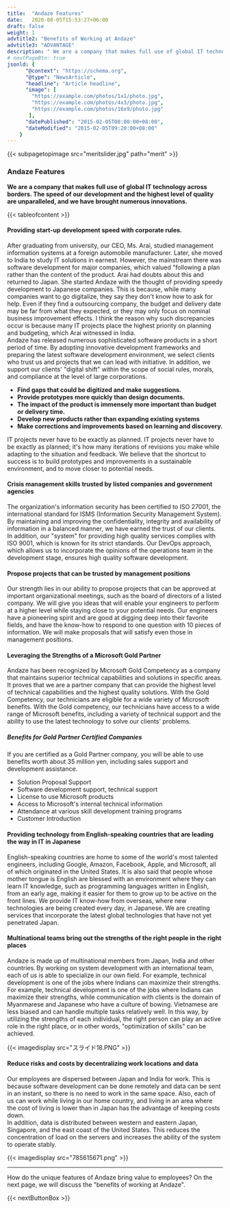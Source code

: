 ```yaml
---
title:  "Andaze Features"
date:   2020-08-05T15:53:27+06:00
draft: false
weight: 1
advtitle2: "Benefits of Working at Andaze"
advtitle3: "ADVANTAGE"
description: " We are a company that makes full use of global IT technology across borders. The speed of our development and the highest level of quality are unparalleled, and we have brought about numerous innovations."
# nextPageBtn: true
jsonld: {
      "@context": "https://schema.org",
      "@type": "NewsArticle",
      "headline": "Article headline",
      "image": [
        "https://example.com/photos/1x1/photo.jpg",
        "https://example.com/photos/4x3/photo.jpg",
        "https://example.com/photos/16x9/photo.jpg"
       ],
      "datePublished": "2015-02-05T08:00:00+08:00",
      "dateModified": "2015-02-05T09:20:00+08:00"
    }
---
```


{{< subpagetopimage src="meritslider.jpg" path="merit" >}}

### Andaze Features

**We are a company that makes full use of global IT technology across borders. The speed of our development and the highest level of quality are unparalleled, and we have brought numerous innovations.** 

{{< tableofcontent >}}

#### Providing start-up development speed with corporate rules.

After graduating from university, our CEO, Ms. Arai, studied management information systems at a foreign automobile manufacturer. Later, she moved to India to study IT solutions in earnest. However, the mainstream there was software development for major companies, which valued "following a plan rather than the content of the product. Arai had doubts about this and returned to Japan. She started Andaze with the thought of providing speedy development to Japanese companies. 
This is because, while many companies want to go digitalize, they say they don't know how to ask for help. Even if they find a outsourcing company, the budget and delivery date may be far from what they expected, or they may only focus on nominal business improvement effects. I think the reason why such discrepancies occur is because many IT projects place the highest priority on planning and budgeting, which Arai witnessed in India.  
Andaze has released numerous sophisticated software products in a short period of time. By adopting innovative development frameworks and preparing the latest software development environment, we select clients who trust us and projects that we can lead with initiative. In addition, we support our clients' "digital shift" within the scope of social rules, morals, and compliance at the level of large corporations.

- **Find gaps that could be digitized and make suggestions.**
- **Provide prototypes more quickly than design documents.**
- **The impact of the product is immensely more important than budget or delivery time.**
- **Develop new products rather than expanding existing systems**
- **Make corrections and improvements based on learning and discovery.**

IT projects never have to be exactly as planned. IT projects never have to be exactly as planned; it's how many iterations of revisions you make while adapting to the situation and feedback. We believe that the shortcut to success is to build prototypes and improvements in a sustainable environment, and to move closer to potential needs.

#### Crisis management skills trusted by listed companies and government agencies
The organization's information security has been certified to ISO 27001, the international standard for ISMS (Information Security Management System). By maintaining and improving the confidentiality, integrity and availability of information in a balanced manner, we have earned the trust of our clients.  
In addition, our "system" for providing high quality services complies with ISO 9001, which is known for its strict standards. Our DevOps approach, which allows us to incorporate the opinions of the operations team in the development stage, ensures high quality software development.

#### Propose projects that can be trusted by management positions
Our strength lies in our ability to propose projects that can be approved at important organizational meetings, such as the board of directors of a listed company. We will give you ideas that will enable your engineers to perform at a higher level while staying close to your potential needs. Our engineers have a pioneering spirit and are good at digging deep into their favorite fields, and have the know-how to respond to one question with 10 pieces of information. We will make proposals that will satisfy even those in management positions.

#### Leveraging the Strengths of a Microsoft Gold Partner
Andaze has been recognized by Microsoft Gold Competency as a company that maintains superior technical capabilities and solutions in specific areas. It proves that we are a partner company that can provide the highest level of technical capabilities and the highest quality solutions. With the Gold Competency, our technicians are eligible for a wide variety of Microsoft benefits. With the Gold competency, our technicians have access to a wide range of Microsoft benefits, including a variety of technical support and the ability to use the latest technology to solve our clients' problems.

##### Benefits for Gold Partner Certified Companies

If you are certified as a Gold Partner company, you will be able to use benefits worth about 35 million yen, including sales support and development assistance.

- Solution Proposal Support
- Software development support, technical support
- License to use Microsoft products
- Access to Microsoft's internal technical information
- Attendance at various skill development training programs
- Customer Introduction

#### Providing technology from English-speaking countries that are leading the way in IT in Japanese

English-speaking countries are home to some of the world's most talented engineers, including Google, Amazon, Facebook, Apple, and Microsoft, all of which originated in the United States. It is also said that people whose mother tongue is English are blessed with an environment where they can learn IT knowledge, such as programming languages written in English, from an early age, making it easier for them to grow up to be active on the front lines. We provide IT know-how from overseas, where new technologies are being created every day, in Japanese. We are creating services that incorporate the latest global technologies that have not yet penetrated Japan.

#### Multinational teams bring out the strengths of the right people in the right places

Andaze is made up of multinational members from Japan, India and other countries. By working on system development with an international team, each of us is able to specialize in our own field. For example, technical development is one of the jobs where Indians can maximize their strengths. For example, technical development is one of the jobs where Indians can maximize their strengths, while communication with clients is the domain of Myanmarese and Japanese who have a culture of bowing. Vietnamese are less biased and can handle multiple tasks relatively well. In this way, by utilizing the strengths of each individual, the right person can play an active role in the right place, or in other words, "optimization of skills" can be achieved.

{{< imagedisplay  src="スライド18.PNG"  >}}

#### Reduce risks and costs by decentralizing work locations and data
Our employees are dispersed between Japan and India for work. This is because software development can be done remotely and data can be sent in an instant, so there is no need to work in the same space. Also, each of us can work while living in our home country, and living in an area where the cost of living is lower than in Japan has the advantage of keeping costs down.  
In addition, data is distributed between western and eastern Japan, Singapore, and the east coast of the United States. This reduces the concentration of load on the servers and increases the ability of the system to operate stably.

{{< imagedisplay  src="785615671.png"  >}}
 
---

How do the unique features of Andaze bring value to employees? On the next page, we will discuss the "benefits of working at Andaze".

{{< nextButtonBox >}}
